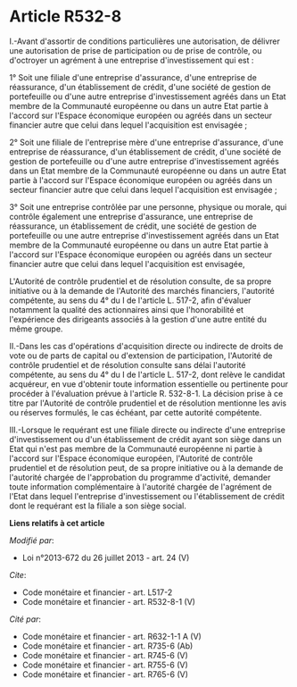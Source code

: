 # Article R532-8

I.-Avant d'assortir de conditions particulières une autorisation, de délivrer une autorisation de prise de participation ou
de prise de contrôle, ou d'octroyer un agrément à une entreprise d'investissement qui est : 

1° Soit une filiale d'une entreprise d'assurance, d'une entreprise de réassurance, d'un établissement de crédit, d'une
société de gestion de portefeuille ou d'une autre entreprise d'investissement agréés dans un Etat membre de la Communauté
européenne ou dans un autre Etat partie à l'accord sur l'Espace économique européen ou agréés dans un secteur financier autre
que celui dans lequel l'acquisition est envisagée ; 

2° Soit une filiale de l'entreprise mère d'une entreprise d'assurance, d'une entreprise de réassurance, d'un établissement de
crédit, d'une société de gestion de portefeuille ou d'une autre entreprise d'investissement agréés dans un Etat membre de la
Communauté européenne ou dans un autre Etat partie à l'accord sur l'Espace économique européen ou agréés dans un secteur
financier autre que celui dans lequel l'acquisition est envisagée ; 

3° Soit une entreprise contrôlée par une personne, physique ou morale, qui contrôle également une entreprise d'assurance, une
entreprise de réassurance, un établissement de crédit, une société de gestion de portefeuille ou une autre entreprise
d'investissement agréés dans un Etat membre de la Communauté européenne ou dans un autre Etat partie à l'accord sur l'Espace
économique européen ou agréés dans un secteur financier autre que celui dans lequel l'acquisition est envisagée, 

L'Autorité de contrôle prudentiel et de résolution consulte, de sa propre initiative ou à la demande de l'Autorité des
marchés financiers, l'autorité compétente, au sens du 4° du I de l'article L. 517-2, afin d'évaluer notamment la qualité des
actionnaires ainsi que l'honorabilité et l'expérience des dirigeants associés à la gestion d'une autre entité du même
groupe. 

II.-Dans les cas d'opérations d'acquisition directe ou indirecte de droits de vote ou de parts de capital ou d'extension de
participation, l'Autorité de contrôle prudentiel et de résolution consulte sans délai l'autorité compétente, au sens du 4° du
I de l'article L. 517-2, dont relève le candidat acquéreur, en vue d'obtenir toute information essentielle ou pertinente pour
procéder à l'évaluation prévue à l'article R. 532-8-1. La décision prise à ce titre par l'Autorité de contrôle prudentiel et
de résolution mentionne les avis ou réserves formulés, le cas échéant, par cette autorité compétente. 

III.-Lorsque le requérant est une filiale directe ou indirecte d'une entreprise d'investissement ou d'un établissement de
crédit ayant son siège dans un Etat qui n'est pas membre de la Communauté européenne ni partie à l'accord sur l'Espace
économique européen, l'Autorité de contrôle prudentiel et de résolution peut, de sa propre initiative ou à la demande de
l'autorité chargée de l'approbation du programme d'activité, demander toute information complémentaire à l'autorité chargée
de l'agrément de l'Etat dans lequel l'entreprise d'investissement ou l'établissement de crédit dont le requérant est la
filiale a son siège social.

**Liens relatifs à cet article**

_Modifié par_:

  - Loi n°2013-672 du 26 juillet 2013 - art. 24 (V)

_Cite_:

  - Code monétaire et financier - art. L517-2
  - Code monétaire et financier - art. R532-8-1 (V)

_Cité par_:

  - Code monétaire et financier - art. R632-1-1 A (V)
  - Code monétaire et financier - art. R735-6 (Ab)
  - Code monétaire et financier - art. R745-6 (V)
  - Code monétaire et financier - art. R755-6 (V)
  - Code monétaire et financier - art. R765-6 (V)
